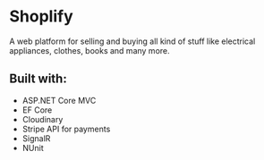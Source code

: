 # Shoplify
A web platform for selling and buying all kind of stuff like electrical appliances, clothes, books and many more.

## Built with:
  * ASP.NET Core MVC
  * EF Core
  * Cloudinary
  * Stripe API for payments
  * SignalR
  * NUnit

